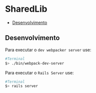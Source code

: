 # SharedLib

- [Desenvolvimento](#Desenvolvimento)

## Desenvolvimento

Para executar o `dev webpacker server` use:
```bash
#Terminal
$> ./bin/webpack-dev-server
```

Para executar o `Rails Server` use:
```bash
#Terminal
$> rails server
```
